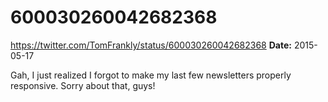 # 600030260042682368
https://twitter.com/TomFrankly/status/600030260042682368
**Date:** 2015-05-17

Gah, I just realized I forgot to make my last few newsletters properly responsive. Sorry about that, guys!
